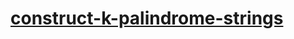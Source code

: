 # [construct-k-palindrome-strings](https://leetcode-cn.com/problems/construct-k-palindrome-strings)
